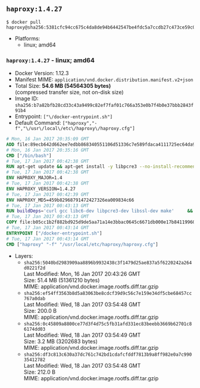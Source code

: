## `haproxy:1.4.27`

```console
$ docker pull haproxy@sha256:5381cfc94cc675c4da8de94b6442547be4fdc5a7ccdb27c473ce59c0d60b2c17
```

-	Platforms:
	-	linux; amd64

### `haproxy:1.4.27` - linux; amd64

-	Docker Version: 1.12.3
-	Manifest MIME: `application/vnd.docker.distribution.manifest.v2+json`
-	Total Size: **54.6 MB (54564305 bytes)**  
	(compressed transfer size, not on-disk size)
-	Image ID: `sha256:b7a82bfb28cd33c43a9499c82ef7faf01c766a353e0b7f4b0e37bbb2843f91b4`
-	Entrypoint: `["\/docker-entrypoint.sh"]`
-	Default Command: `["haproxy","-f","\/usr\/local\/etc\/haproxy\/haproxy.cfg"]`

```dockerfile
# Mon, 16 Jan 2017 20:35:09 GMT
ADD file:89ecb642d662ee7edbb868340551106d51336c7e589fdaca4111725ec64da957 in / 
# Mon, 16 Jan 2017 20:35:16 GMT
CMD ["/bin/bash"]
# Tue, 17 Jan 2017 00:42:38 GMT
RUN apt-get update && apt-get install -y libpcre3 --no-install-recommends && rm -rf /var/lib/apt/lists/*
# Tue, 17 Jan 2017 00:42:38 GMT
ENV HAPROXY_MAJOR=1.4
# Tue, 17 Jan 2017 00:42:38 GMT
ENV HAPROXY_VERSION=1.4.27
# Tue, 17 Jan 2017 00:42:39 GMT
ENV HAPROXY_MD5=459b82968791472427326ea009834c66
# Tue, 17 Jan 2017 00:43:13 GMT
RUN buildDeps='curl gcc libc6-dev libpcre3-dev libssl-dev make' 	&& set -x 	&& apt-get update && apt-get install -y $buildDeps --no-install-recommends && rm -rf /var/lib/apt/lists/* 	&& curl -SL "http://www.haproxy.org/download/${HAPROXY_MAJOR}/src/haproxy-${HAPROXY_VERSION}.tar.gz" -o haproxy.tar.gz 	&& echo "${HAPROXY_MD5}  haproxy.tar.gz" | md5sum -c 	&& mkdir -p /usr/src/haproxy 	&& tar -xzf haproxy.tar.gz -C /usr/src/haproxy --strip-components=1 	&& rm haproxy.tar.gz 	&& make -C /usr/src/haproxy 		TARGET=linux2628 		USE_PCRE=1 PCREDIR= 		USE_OPENSSL=1 		USE_ZLIB=1 		all 		install-bin 	&& mkdir -p /usr/local/etc/haproxy 	&& cp -R /usr/src/haproxy/examples/errorfiles /usr/local/etc/haproxy/errors 	&& rm -rf /usr/src/haproxy 	&& apt-get purge -y --auto-remove $buildDeps
# Tue, 17 Jan 2017 00:43:13 GMT
COPY file:b05cc1b2f882bd925d9de5aa71a14e3bbac0645c6671db000e17b84119960d72 in / 
# Tue, 17 Jan 2017 00:43:14 GMT
ENTRYPOINT ["/docker-entrypoint.sh"]
# Tue, 17 Jan 2017 00:43:14 GMT
CMD ["haproxy" "-f" "/usr/local/etc/haproxy/haproxy.cfg"]
```

-	Layers:
	-	`sha256:5040bd2983909aa8896b9932438c3f1479d25ae837a5f6220242a264d0221f2d`  
		Last Modified: Mon, 16 Jan 2017 20:43:26 GMT  
		Size: 51.4 MB (51361210 bytes)  
		MIME: application/vnd.docker.image.rootfs.diff.tar.gzip
	-	`sha256:ef54ff3563b8d5a83063be8cdcf39d9c56c7e159e34df5cbe68457cc767a0dab`  
		Last Modified: Wed, 18 Jan 2017 03:54:48 GMT  
		Size: 200.0 B  
		MIME: application/vnd.docker.image.rootfs.diff.tar.gzip
	-	`sha256:0c45809a8800ce77d3f4d75c5fb31afd331ec83beebb3669b62701c86174dd03`  
		Last Modified: Wed, 18 Jan 2017 03:54:49 GMT  
		Size: 3.2 MB (3202683 bytes)  
		MIME: application/vnd.docker.image.rootfs.diff.tar.gzip
	-	`sha256:df3c813c630a37dc761c742bd1cdafcfddf7813b9a8ff982e0a7c99035412782`  
		Last Modified: Wed, 18 Jan 2017 03:54:48 GMT  
		Size: 212.0 B  
		MIME: application/vnd.docker.image.rootfs.diff.tar.gzip
